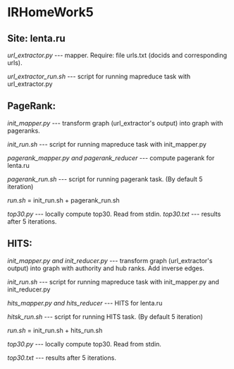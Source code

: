 # IRHomeWork5

## Site: lenta.ru
*url\_extractor.py* --- mapper. Require: file urls.txt (docids and corresponding urls).

*url\_extractor\_run.sh* --- script for running mapreduce task with url_extractor.py

## PageRank:
*init\_mapper.py* --- transform graph (url\_extractor's output) into graph with pageranks.

*init\_run.sh* --- script for running mapreduce task with init\_mapper.py


*pagerank\_mapper.py and pagerank\_reducer* --- compute pagerank for lenta.ru

*pagerank\_run.sh* --- script for running pagerank task. (By default 5 iteration)


*run.sh* = init\_run.sh + pagerank_run.sh


*top30.py* --- locally compute top30. Read from stdin.
*top30.txt* --- results after 5 iterations.

## HITS:
*init\_mapper.py and init\_reducer.py* --- transform graph (url\_extractor's output) into graph with authority and hub ranks. Add inverse edges.

*init\_run.sh* --- script for running mapreduce task with init\_mapper.py and init\_reducer.py


*hits\_mapper.py and hits\_reducer* --- HITS for lenta.ru

*hitsk\_run.sh* --- script for running HITS task. (By default 5 iteration)


*run.sh* = init\_run.sh + hits_run.sh


*top30.py* --- locally compute top30. Read from stdin.

*top30.txt* --- results after 5 iterations.
